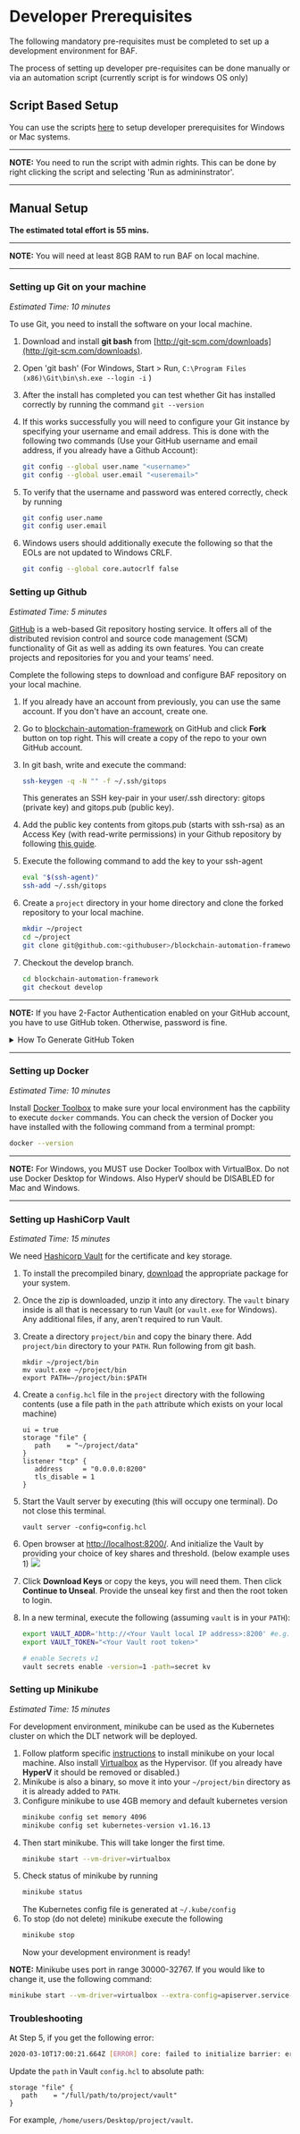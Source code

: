 # Developer Prerequisites

The following mandatory pre-requisites must be completed to set up a development environment for BAF.  

The process of setting up developer pre-requisites can be done manually or via an automation script (currently script is for windows OS only)

## Script Based Setup
You can use the scripts [here](https://github.com/hyperledger-labs/blockchain-automation-framework/tree/main/platforms/shared/scripts) to setup developer prerequisites for Windows or Mac systems.   

---

**NOTE:** You need to run the script with admin rights. This can be done by right clicking the script and selecting 'Run as admininstrator'. 

---

## Manual Setup

**The estimated total effort is 55 mins.**

---

**NOTE:** You will need at least 8GB RAM to run BAF on local machine. 

---

### Setting up Git on your machine

_Estimated Time: 10 minutes_

To use Git, you need to install the software on your local machine.

1. Download and install **git bash** from [http://git-scm.com/downloads](http://git-scm.com/downloads).
1. Open 'git bash' (For Windows, Start > Run, `C:\Program Files (x86)\Git\bin\sh.exe --login -i` )
1. After the install has completed you can test whether Git has installed correctly by running the command `git --version`
1. If this works successfully you will need to configure your Git instance by specifying your username and email address. This is done with the following two commands (Use your GitHub username and email address, if you already have a Github Account):
   ```bash
   git config --global user.name "<username>"
   git config --global user.email "<useremail>"
   ```
1. To verify that the username and password was entered correctly, check by running

   ```bash
   git config user.name
   git config user.email
   ```

1. Windows users should additionally execute the following so that the EOLs are not updated to Windows CRLF.

   ```bash
   git config --global core.autocrlf false
   ```

### Setting up Github

_Estimated Time: 5 minutes_

[GitHub](https://github.com/) is a web-based Git repository hosting service. It offers all of the distributed revision control and source code management (SCM) functionality of Git as well as adding its own features. You can create projects and repositories for you and your teams’ need.

Complete the following steps to download and configure BAF repository on your local machine.

1. If you already have an account from previously, you can use the same account. If you don't have an account, create one.
1. Go to [blockchain-automation-framework](https://github.com/hyperledger-labs/blockchain-automation-framework) on GitHub and click **Fork** button on top right. This will create a copy of the repo to your own GitHub account.
1. In git bash, write and execute the command:

   ```bash
   ssh-keygen -q -N "" -f ~/.ssh/gitops
   ```

   This generates an SSH key-pair in your user/.ssh directory: gitops (private key) and gitops.pub (public key).

1. Add the public key contents from gitops.pub (starts with ssh-rsa) as an Access Key (with read-write permissions) in your Github repository by following [this guide](https://help.github.com/en/github/authenticating-to-github/adding-a-new-ssh-key-to-your-github-account).
1. Execute the following command to add the key to your ssh-agent
   ```bash
   eval "$(ssh-agent)"
   ssh-add ~/.ssh/gitops
   ```
1. Create a `project` directory in your home directory and clone the forked repository to your local machine.
   ```bash
   mkdir ~/project
   cd ~/project
   git clone git@github.com:<githubuser>/blockchain-automation-framework.git
   ```
1. Checkout the develop branch.
   ```bash
   cd blockchain-automation-framework
   git checkout develop
   ```

---

**NOTE:** If you have 2-Factor Authentication enabled on your GitHub account, you have to use GitHub token. Otherwise, password is fine.

<details>
  <summary>How To Generate GitHub Token</summary>
  
   1. On GitHub page, click your profile icon and then click **Settings**.
   2. On the sidebar, click **Developer settings**.
   3. On the sidebar, click **Personal access tokens**.
   4. Click **Generate new token**.
   5. Add a token description, enable suitable access and click **Generate token**.
   6. Copy the token to a secure location or password management app.

For security reasons, after you leave the page, you can no longer see the token again.

</details>

---

### Setting up Docker

_Estimated Time: 10 minutes_

Install [Docker Toolbox](https://docs.docker.com/toolbox/overview/) to make sure your local environment has the capbility to execute `docker` commands.
You can check the version of Docker you have installed with the following
command from a terminal prompt:

```bash
docker --version
```

---

**NOTE:** For Windows, you MUST use Docker Toolbox with VirtualBox. Do not use Docker Desktop for Windows. Also HyperV should be DISABLED for Mac and Windows.

---

### Setting up HashiCorp Vault

_Estimated Time: 15 minutes_

We need [Hashicorp Vault](https://www.vaultproject.io/) for the certificate and key storage.

1. To install the precompiled binary, [download](https://www.vaultproject.io/downloads/) the appropriate package for your system.
1. Once the zip is downloaded, unzip it into any directory. The `vault` binary inside is all that is necessary to run Vault (or `vault.exe` for Windows). Any additional files, if any, aren't required to run Vault.

1. Create a directory `project/bin` and copy the binary there. Add `project/bin` directory to your `PATH`. Run following from git bash.
   ```
   mkdir ~/project/bin
   mv vault.exe ~/project/bin
   export PATH=~/project/bin:$PATH
   ```
1. Create a `config.hcl` file in the `project` directory with the following contents (use a file path in the `path` attribute which exists on your local machine)
   ```
   ui = true
   storage "file" {
      path    = "~/project/data"
   }
   listener "tcp" {
      address     = "0.0.0.0:8200"
      tls_disable = 1
   }
   ```
1. Start the Vault server by executing (this will occupy one terminal). Do not close this terminal.
   ```
   vault server -config=config.hcl
   ```
1. Open browser at [http://localhost:8200/](http://localhost:8200/). And initialize the Vault by providing your choice of key shares and threshold. (below example uses 1)
   ![](./../_static/vault-init.png)
1. Click **Download Keys** or copy the keys, you will need them. Then click **Continue to Unseal**. Provide the unseal key first and then the root token to login.
1. In a new terminal, execute the following (assuming `vault` is in your `PATH`):
   ```bash
   export VAULT_ADDR='http://<Your Vault local IP address>:8200' #e.g. http://192.168.0.1:8200
   export VAULT_TOKEN="<Your Vault root token>"

   # enable Secrets v1
   vault secrets enable -version=1 -path=secret kv   
   ```

### Setting up Minikube

_Estimated Time: 15 minutes_

For development environment, minikube can be used as the Kubernetes cluster on which the DLT network will be deployed.

1. Follow platform specific [instructions](https://kubernetes.io/docs/tasks/tools/install-minikube/) to install minikube on your local machine. Also install [Virtualbox](https://www.virtualbox.org/wiki/Downloads) as the Hypervisor. (If you already have **HyperV** it should be removed or disabled.)
1. Minikube is also a binary, so move it into your `~/project/bin` directory as it is already added to `PATH`.
1. Configure minikube to use 4GB memory and default kubernetes version
   ```bash
   minikube config set memory 4096
   minikube config set kubernetes-version v1.16.13
   ```
1. Then start minikube. This will take longer the first time.
   ```bash
   minikube start --vm-driver=virtualbox
   ```
1. Check status of minikube by running
   ```bash
   minikube status
   ```
   The Kubernetes config file is generated at `~/.kube/config`
1. To stop (do not delete) minikube execute the following
   ```bash
   minikube stop
   ```
   Now your development environment is ready!

**NOTE:** Minikube uses port in range 30000-32767. If you would like to change it, use the following command:

```bash
minikube start --vm-driver=virtualbox --extra-config=apiserver.service-node-port-range=15000-20000
```

### Troubleshooting

At Step 5, if you get the following error:

```bash
2020-03-10T17:00:21.664Z [ERROR] core: failed to initialize barrier: error="failed to persist keyring: mkdir /project: permission denied"
```

Update the `path` in Vault `config.hcl` to absolute path:

```
storage "file" {
   path    = "/full/path/to/project/vault"
}
```

For example, `/home/users/Desktop/project/vault`.
